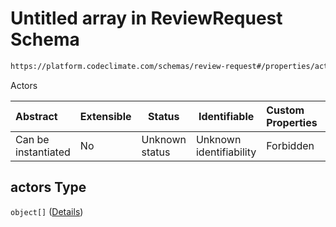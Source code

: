 # Untitled array in ReviewRequest Schema

```txt
https://platform.codeclimate.com/schemas/review-request#/properties/actors
```

Actors


| Abstract            | Extensible | Status         | Identifiable            | Custom Properties | Additional Properties | Access Restrictions | Defined In                                                                                    |
| :------------------ | ---------- | -------------- | ----------------------- | :---------------- | --------------------- | ------------------- | --------------------------------------------------------------------------------------------- |
| Can be instantiated | No         | Unknown status | Unknown identifiability | Forbidden         | Allowed               | none                | [ReviewRequest.schema.json\*](../../schemas/ReviewRequest.schema.json "open original schema") |

## actors Type

`object[]` ([Details](reviewrequest-properties-actors-items.md))
